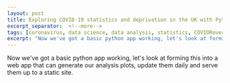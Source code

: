 ```yaml
---
layout: post
title: Exploring COVID-19 statistics and deprivation in the UK with Python - Part II
excerpt_separator:  <!--more-->
tags: [coronavirus, data science, data analysis, statistics, COVIDRover]
excerpt: "Now we've got a basic python app working, let's look at forming this into a web app"
---
```


Now we've got a basic python app working, let's look at forming this into a web app that can generate our analysis plots, update them daily and serve them up to a static site.